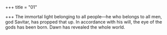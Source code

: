 +++
title = "01"

+++
The immortal light belonging to all people—he who belongs to all men,  god Savitar, has propped that up.
In accordance with his will, the eye of the gods has been born. Dawn has  revealed the whole world.